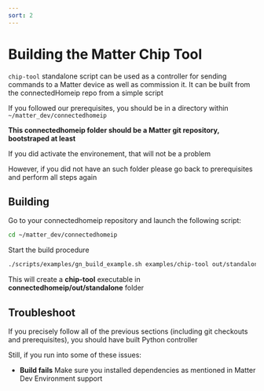 ```yaml
---
sort: 2
---
```


# Building the Matter Chip Tool

`chip-tool` standalone script can be used as a controller for sending commands to a Matter device as well as commission it. It can be built from the connectedHomeip repo from a simple script

If you followed our prerequisites, you should be in a directory within `~/matter_dev/connectedhomeip` 

**This connectedhomeip folder should be a Matter git repository, bootstraped at least** 

If you did activate the environement, that will not be a problem

However, if you did not have an such folder please go back to prerequisites and perform all steps again

## Building

Go to your connectedhomeip repository and launch the following script:

```bash
cd ~/matter_dev/connectedhomeip
```
Start the build procedure

```bash
./scripts/examples/gn_build_example.sh examples/chip-tool out/standalone
```

This will create a **chip-tool** executable in **connectedhomeip/out/standalone** folder

## Troubleshoot
If you precisely follow all of the previous sections (including git checkouts and prerequisites), you should have built Python controller

Still, if you run into some of these issues:

* **Build fails** 
  Make sure you installed dependencies as mentioned in Matter Dev Environment support

